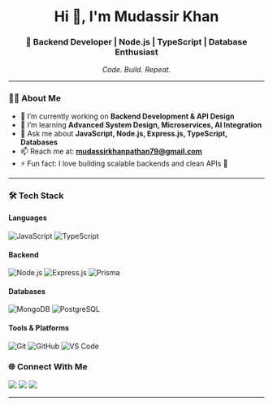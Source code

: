<h1 align="center">Hi 👋, I'm Mudassir Khan</h1>
<h3 align="center">🚀 Backend Developer | Node.js | TypeScript | Database Enthusiast</h3>

<p align="center">
  <em>Code. Build. Repeat.</em>
</p>

---

### 👨‍💻 About Me
- 🔭 I’m currently working on **Backend Development & API Design**
- 🌱 I’m learning **Advanced System Design, Microservices, AI Integration**
- 💬 Ask me about **JavaScript, Node.js, Express.js, TypeScript, Databases**
- 📫 Reach me at: **mudassirkhanpathan79@gmail.com**
- ⚡ Fun fact: I love building scalable backends and clean APIs 🚀

---

### 🛠 Tech Stack

#### **Languages**
![JavaScript](https://img.shields.io/badge/-JavaScript-black?logo=javascript)
![TypeScript](https://img.shields.io/badge/-TypeScript-3178C6?logo=typescript&logoColor=white)

#### **Backend**
![Node.js](https://img.shields.io/badge/-Node.js-339933?logo=node.js&logoColor=white)
![Express.js](https://img.shields.io/badge/-Express.js-black?logo=express&logoColor=white)
![Prisma](https://img.shields.io/badge/-Prisma-2D3748?logo=prisma&logoColor=white)

#### **Databases**
![MongoDB](https://img.shields.io/badge/-MongoDB-4DB33D?logo=mongodb&logoColor=white)
![PostgreSQL](https://img.shields.io/badge/-PostgreSQL-336791?logo=postgresql&logoColor=white)

#### **Tools & Platforms**
![Git](https://img.shields.io/badge/-Git-F05032?logo=git&logoColor=white)
![GitHub](https://img.shields.io/badge/-GitHub-181717?logo=github)
![VS Code](https://img.shields.io/badge/-VS%20Code-007ACC?logo=visual-studio-code&logoColor=white)


### 🌐 Connect With Me
<p align="left">
<a href="mailto:mudassirkhanpathan79@gmail.com"><img src="https://img.shields.io/badge/-Email-D14836?logo=gmail&logoColor=white" /></a>
<a href="https://github.com/mudassirkhan"><img src="https://img.shields.io/badge/-GitHub-181717?logo=github&logoColor=white" /></a>
<a href="https://www.linkedin.com/in/yourlinkedin"><img src="https://img.shields.io/badge/-LinkedIn-0077B5?logo=linkedin&logoColor=white" /></a>
</p>

---
